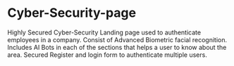 # Cyber-Security-page
Highly Secured Cyber-Security Landing page used to authenticate employees in a company.
Consist of Advanced Biometric facial recognition.
Includes AI Bots in each of the sections that helps a user to know about the area.
Secured Register and login form to authenticate multiple users.
